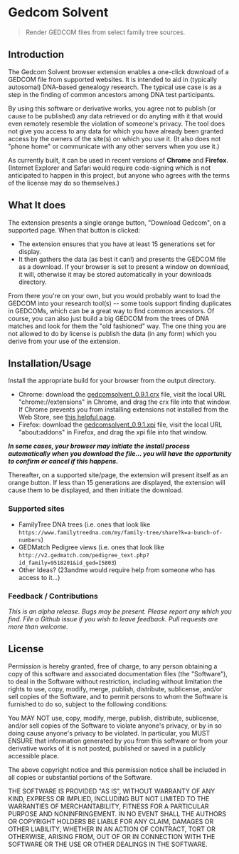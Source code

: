 # Gedcom Solvent

> Render GEDCOM files from select family tree sources.

## Introduction

The Gedcom Solvent browser extension enables a one-click download of a GEDCOM file from supported websites. It is intended to aid in (typically autosomal) DNA-based genealogy research. The typical use case is as a step in the finding of common ancestors among DNA test participants.

By using this software or derivative works, you agree not to publish (or cause to be published) any data retrieved or do anyting with it that would even remotely resemble the violation of someone's privacy. The tool does not give you access to any data for which you have already been granted access by the owners of the site(s) on which you use it. (It also does not "phone home" or communicate with any other servers when you use it.)

As currently built, it can be used in recent versions of **Chrome** and **Firefox**. (Internet Explorer and Safari would require code-signing which is not anticipated to happen in this project, but anyone who agrees with the terms of the license may do so themselves.)

## What It does

The extension presents a single orange button, "Download Gedcom", on a supported page. When that button is clicked:

* The extension ensures that you have at least 15 generations set for display.
* It then gathers the data (as best it can!) and presents the GEDCOM file as a download. If your browser is set to present a window on download, it will, otherwise it may be stored automatically in your downloads directory.

From there you're on your own, but you would probably want to load the GEDCOM into your research tool(s) -- some tools support finding duplicates in GEDCOMs, which can be a great way to find common ancestors. Of course, you can also just build a big GEDCOM from the trees of DNA matches and look for them the "old fashioned" way. The one thing you are not allowed to do by license is publish the data (in any form) which you derive from your use of the extension.

## Installation/Usage

Install the appropriate build for your browser from the output directory.

* Chrome: download the [gedcomsolvent_0.9.1.crx](https://github.com/gtorkelson/gedcom-solvent/releases/download/v0.9.1/gedcomsolvent_0.9.1.crx) file, visit the local URL "chrome://extensions" in Chrome, and drag the crx file into that window. If Chrome prevents you from installing extensions not installed from the Web Store, see [this helpful page](http://lifehacker.com/install-chrome-extensions-from-outside-the-store-with-d-1596918011).
* Firefox: download the [gedcomsolvent_0.9.1.xpi](https://github.com/gtorkelson/gedcom-solvent/releases/download/v0.9.1/gedcomsolvent_0.9.1.xpi) file, visit the local URL "about:addons" in Firefox, and drag the xpi file into that window.

**_In some cases, your browser may initiate the install process automatically when you download the file... you will have the opportunity to confirm or cancel if this happens._**

Thereafter, on a supported site/page, the extension will present itself as an orange button. If less than 15 generations are displayed, the extension will cause them to be displayed, and then initiate the download.

### Supported sites

* FamilyTree DNA trees (i.e. ones that look like `https://www.familytreedna.com/my/family-tree/share?k=a-bunch-of-numbers`)
* GEDMatch Pedigree views (i.e. ones that look like `http://v2.gedmatch.com/pedigree_text.php?id_family=9518201&id_ged=I5803`)
* Other Ideas? (23andme would require help from someone who has access to it...)

### Feedback / Contributions

*This is an alpha release. Bugs may be present. Please report any which you find. File a Github issue if you wish to leave feedback. Pull requests are more than welcome.*

## License

Permission is hereby granted, free of charge, to any person obtaining a copy
of this software and associated documentation files (the "Software"), to deal
in the Software without restriction, including without limitation the rights
to use, copy, modify, merge, publish, distribute, sublicense, and/or sell
copies of the Software, and to permit persons to whom the Software is
furnished to do so, subject to the following conditions:

You MAY NOT use, copy, modify, merge, publish, distribute, sublicense, and/or
sell copies of the Software to violate anyone's privacy, or by  in so doing
cause anyone's privacy to be violated. In particular, you MUST ENSURE that
information generated by you from this software or from your derivative works of
it is not posted, published or saved in a publicly accessible place.

The above copyright notice and this permission notice shall be included in
all copies or substantial portions of the Software.

THE SOFTWARE IS PROVIDED "AS IS", WITHOUT WARRANTY OF ANY KIND, EXPRESS OR
IMPLIED, INCLUDING BUT NOT LIMITED TO THE WARRANTIES OF MERCHANTABILITY,
FITNESS FOR A PARTICULAR PURPOSE AND NONINFRINGEMENT. IN NO EVENT SHALL THE
AUTHORS OR COPYRIGHT HOLDERS BE LIABLE FOR ANY CLAIM, DAMAGES OR OTHER
LIABILITY, WHETHER IN AN ACTION OF CONTRACT, TORT OR OTHERWISE, ARISING FROM,
OUT OF OR IN CONNECTION WITH THE SOFTWARE OR THE USE OR OTHER DEALINGS IN
THE SOFTWARE.
